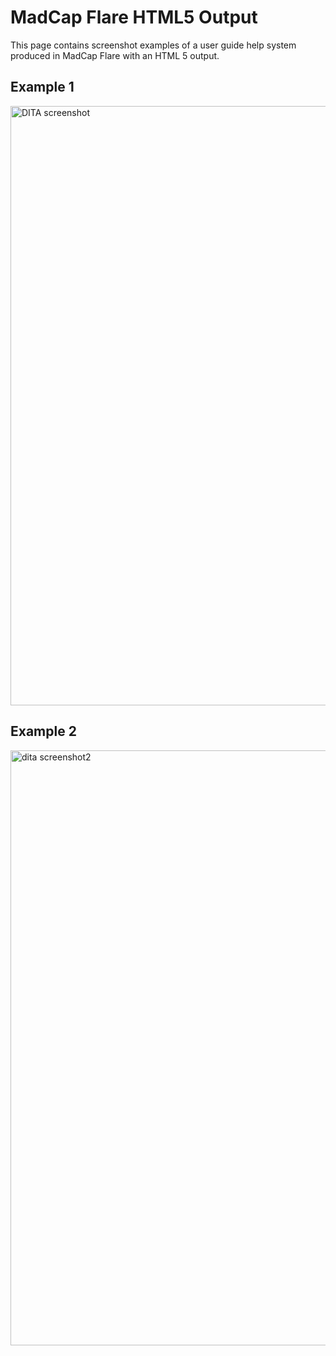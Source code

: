 # MadCap Flare HTML5 Output 

This page contains screenshot examples of a user guide help system produced in MadCap Flare with an HTML 5 output. 

Example 1
---------
<img width="959" alt="DITA screenshot" src="https://github.com/bieniaragwen/technicalwritingportfolio/assets/152110486/1ac61a11-df8a-4269-aa63-1edcde2d20aa">

Example 2
---------
<img width="952" alt="dita screenshot2" src="https://github.com/bieniaragwen/technicalwritingportfolio/assets/152110486/7bae73c6-26f7-4f76-9108-cf8fa797edbf">
